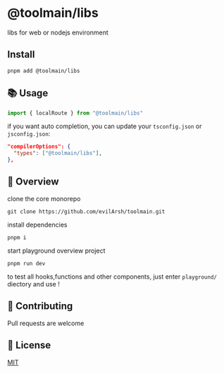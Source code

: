 # @toolmain/libs

libs for web or nodejs environment

## Install

```shell
pnpm add @toolmain/libs
```

## 📚 Usage

```ts
import { localRoute } from "@toolmain/libs"
```

if you want auto completion, you can update your `tsconfig.json` or `jsconfig.json`:

```json
"compilerOptions": {
  "types": ["@toolmain/libs"],
},
```

## 🔎 Overview

clone the core monorepo

```shell
git clone https://github.com/evilArsh/toolmain.git
```

install dependencies

```shell
pnpm i
```

start playground overview project

```shell
pnpm run dev
```

to test all hooks,functions and other components, just enter `playground/` diectory and use !

## 👏 Contributing

Pull requests are welcome

## 📝 License

[MIT](https://choosealicense.com/licenses/mit/)
